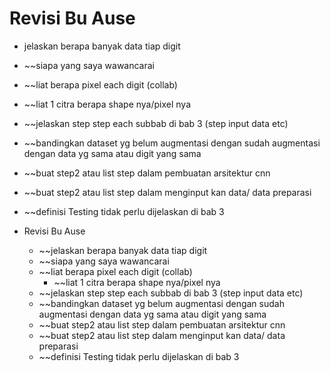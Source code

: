 # Revisi Bu Ause
- jelaskan berapa banyak data tiap digit 
- ~~siapa yang saya wawancarai
- ~~liat berapa pixel each digit (collab)
- ~~liat 1 citra berapa shape nya/pixel nya
- ~~jelaskan step step each subbab di bab 3 (step input data etc)
- ~~bandingkan dataset yg belum augmentasi dengan sudah augmentasi dengan data yg sama atau digit yang sama
- ~~buat step2 atau list step dalam pembuatan arsitektur cnn
- ~~buat step2 atau list step dalam menginput kan data/ data preparasi
- ~~definisi Testing tidak perlu dijelaskan di bab 3


- Revisi Bu Ause
	- ~~jelaskan berapa banyak data tiap digit 
	- ~~siapa yang saya wawancarai
	- ~~liat berapa pixel each digit (collab)
		- ~~liat 1 citra berapa shape nya/pixel nya
	- ~~jelaskan step step each subbab di bab 3 (step input data etc)
	- ~~bandingkan dataset yg belum augmentasi dengan sudah augmentasi dengan data yg sama atau digit yang sama
	- ~~buat step2 atau list step dalam pembuatan arsitektur cnn
	- ~~buat step2 atau list step dalam menginput kan data/ data preparasi
	- ~~definisi Testing tidak perlu dijelaskan di bab 3
